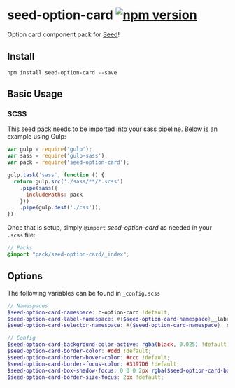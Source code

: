 # seed-option-card [![npm version](https://badge.fury.io/js/seed-option-card.svg)](https://badge.fury.io/js/seed-option-card)

Option card component pack for [Seed](https://github.com/helpscout/seed)!

## Install
```
npm install seed-option-card --save
```


## Basic Usage

### SCSS
This seed pack needs to be imported into your sass pipeline. Below is an example using Gulp:


```javascript
var gulp = require('gulp');
var sass = require('gulp-sass');
var pack = require('seed-option-card');

gulp.task('sass', function () {
  return gulp.src('./sass/**/*.scss')
    .pipe(sass({
      includePaths: pack
    }))
    .pipe(gulp.dest('./css'));
});
```

Once that is setup, simply `@import` *seed-option-card* as needed in your `.scss` file:

```scss
// Packs
@import "pack/seed-option-card/_index";
```

## Options

The following variables can be found in `_config.scss`

```scss
// Namespaces
$seed-option-card-namespace: c-option-card !default;
$seed-option-card-label-namespace: #{$seed-option-card-namespace}__label !default;
$seed-option-card-selector-namespace: #{$seed-option-card-namespace}__selector !default;

// Config
$seed-option-card-background-color-active: rgba(black, 0.025) !default;
$seed-option-card-border-color: #ddd !default;
$seed-option-card-border-hover-color: #ccc !default;
$seed-option-card-border-focus-color: #3197D6 !default;
$seed-option-card-box-shadow-focus: 0 0 0 2px rgba($seed-option-card-border-focus-color, 0.2) !default;
$seed-option-card-border-size-focus: 2px !default;
```
